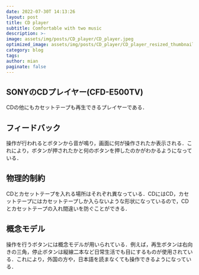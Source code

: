 ```yaml
---
date: 2022-07-30T 14:13:26
layout: post
title: CD player
subtitle: Comfortable with two music
description: >-
image: assets/img/posts/CD_player/CD_player.jpeg
optimized_image: assets/img/posts/CD_player/CD_player_resized_thumbnail.jpeg
category: blog
tags: 
author: mian
paginate: false
---
```


## SONYのCDプレイヤー(CFD-E500TV)

CDの他にもカセットテープも再生できるプレイヤーである．

## フィードバック

操作が行われるとボタンから音が鳴り，画面に何が操作されたか表示される．これにより，ボタンが押されたかと何のボタンを押したのかがわかるようになっている．

## 物理的制約

CDとカセットテープを入れる場所はそれぞれ異なっている．CDにはCD，カセットテープにはカセットテープしか入らないような形状になっているので，CDとカセットテープの入れ間違いを防ぐことができる．

## 概念モデル

操作を行うボタンには概念モデルが用いられている．例えば，再生ボタンは右向きの三角，停止ボタンは縦線二本など日常生活でも目にするものが使用されている．これにより，外国の方や，日本語を読まなくても操作できるようになっている．